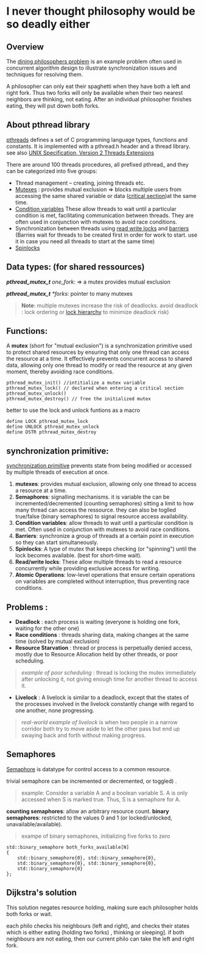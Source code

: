 # I never thought philosophy would be so deadly either 

## Overview
The [dining philosophers problem](https://en.wikipedia.org/wiki/Dining_philosophers_problem) is an example problem often used in concurrent algorithm design to illustrate synchronization issues and techniques for resolving them.

A philosopher can only eat their spaghetti when they have both a left and right fork. Thus two forks will only be available when their two nearest neighbors are thinking, not eating. After an individual philosopher finishes eating, they will put down both forks. 

 
## About pthread library
[pthreads](https://en.wikipedia.org/wiki/Pthreads) defines a set of C programming language types, functions and constants. It is implemented with a pthread.h header and a thread library. see also [UNIX Specification, Version 2 Threads Extensions](https://unix.org/unix/version2/whatsnew/login_threads.html)

There are around 100 threads procedures, all prefixed pthread_ and they can be categorized into five groups:
* Thread management – creating, joining threads etc.
* [Mutexes](https://en.wikipedia.org/wiki/Lock_(computer_science)) : provides mutual exclusion => blocks multiple users from accessing the same shared variable or data ([critical section](https://en.wikipedia.org/wiki/Critical_section))at the same time.
* [Condition variables](https://en.wikipedia.org/wiki/Condition_variable) These allow threads to wait until a particular condition is met, facilitating communication between threads. They are often used in conjunction with mutexes to avoid race conditions.
* Synchronization between threads using [read write locks](https://en.wikipedia.org/wiki/Readers%E2%80%93writer_lock) and [barriers](https://en.wikipedia.org/wiki/Barrier_(computer_science)) (Barries wait for threads to be created first in order for work to start. use it in case you need all threads to start at the same time)
* [Spinlocks](https://en.wikipedia.org/wiki/Spinlock)

## Data types: (for shared ressources)
_**pthread_mutex_t**  one_fork_:  => a mutex provides mutual exclusion

_**pthread_mutex_t**    *forks_: pointer to many mutexes 

>**Note**: multiple mutexes increase the risk of deadlocks.
 	avoid deadlock : lock ordering or [lock hierarchy](https://en.wikipedia.org/wiki/Dining_philosophers_problem#Resource_hierarchy_solution) to minimize deadlock risk)

## Functions:
A **mutex** (short for "mutual exclusion") is a synchronization primitive used to protect shared resources by ensuring that only one thread can access the resource at a time. It effectively prevents concurrent access to shared data, allowing only one thread to modify or read the resource at any given moment, thereby avoiding race conditions.
```
pthread_mutex_init() //intitialize a mutex variable
pthread_mutex_lock() // declared when entering a critical section 
pthread_mutex_unlock()
pthread_mutex_destroy() // free the initialized mutex 
```
better to use the lock and unlock funtions as a macro 
```
define LOCK pthread_mutex_lock
define UNLOCK pthread_mutex_unlock
define DSTR pthread_mutex_destroy
```
## synchronization primitive:


[synchronization primitive](https://en.wikipedia.org/wiki/Synchronization_(computer_science)) prevents state from being modified or accessed by multiple threads of execution at once.
1. **mutexes**:  provides mutual exclusion, allowing only one thread to access a resource at a time.
2. **Semaphores**:  signalling mechanisms. it is variable the can be incremented/decremented (counting semaphores) sitting a limit to how many thread can access the ressource. they can also be toglled true/false (binary semaphores) to signal resource access availability.
3. **Condition variables**:  allow threads to wait until a particular condition is met. Often used in conjunction with mutexes to avoid race conditions.
4. **Barriers**: synchronize a group of threads at a certain point in execution so they can start simultaneously.
5. **Spinlocks**: A type of mutex that keeps checking (or "spinning") until the lock becomes available. (best for short-time wait).
6. **Read/write locks**: These allow multiple threads to read a resource concurrently while providing exclusive access for writing.
7. **Atomic Operations**: low-level operations that ensure certain operations on variables are completed without interruption, thus preventing race conditions.


## Problems :

* **Deadlock** : each process is waiting (everyone is holding one fork, waiting for the other one)
* **Race conditions** : threads sharing data, making changes at the same time (solved by mutual exclusion)
* **Resource Starvation** : thread or process is perpetually denied access, mostly due to Resource Allocation held by other threads, or poor scheduling.

>_example of poor scheduling_ : thread is locking the mutex immediately	after unlocking it, not giving enough time for another thread to access it.
* **Livelock** : A livelock is similar to a deadlock, except that the states of the processes involved in the livelock constantly change with regard to one another, none progressing.

>_real-world example of livelock_ is when two people in a narrow corridor both try to move aside to let the other pass but end up swaying back and forth without making progress.

## Semaphores

[Semaphore](https://en.wikipedia.org/wiki/Semaphore_(programming)) is datatype for control access to a common resource.

trivial semaphore can be incremented or decremented, or toggled) .
> example: Consider a variable A and a boolean variable S. A is only accessed when S is marked true. Thus, S is a semaphore for A.

**counting semaphores**: allow an arbitrary resource count.
**binary semaphores**: restricted to the values 0 and 1 (or locked/unlocked, unavailable/available).

> exampe of binary semaphores, initializing five forks to zero

```
std::binary_semaphore both_forks_available[N]
{
    std::binary_semaphore{0}, std::binary_semaphore{0},
    std::binary_semaphore{0}, std::binary_semaphore{0},
    std::binary_semaphore{0}
};
```



## Dijkstra's solution
This solution negates resource holding, making sure each philosopher holds both forks or wait.

each philo checks his neighbours (left and right), and checks their states which is either eating (holding two forks) , thinking or sleeping].
if both neighbours are not eating, then our current philo can take the left and right fork.
